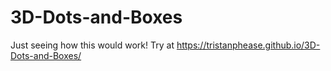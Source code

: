 # 3D-Dots-and-Boxes
Just seeing how this would work!
Try at https://tristanphease.github.io/3D-Dots-and-Boxes/
